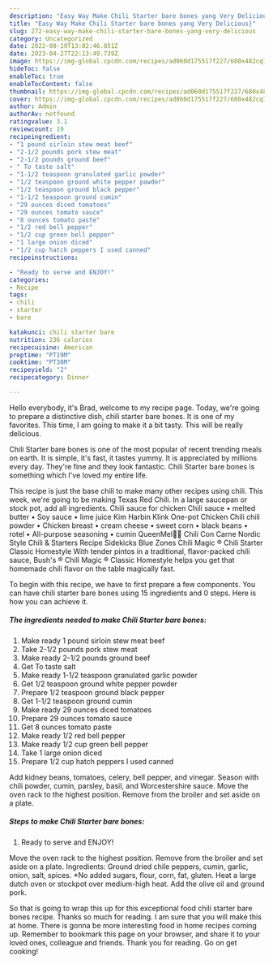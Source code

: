 ```yaml
---
description: "Easy Way Make Chili Starter bare bones yang Very Delicious}"
title: "Easy Way Make Chili Starter bare bones yang Very Delicious}"
slug: 272-easy-way-make-chili-starter-bare-bones-yang-very-delicious
category: Uncategorized
date: 2022-08-19T13:02:46.851Z
date: 2023-04-27T22:13:49.739Z
image: https://img-global.cpcdn.com/recipes/ad060d175517f227/680x482cq70/chili-starter-bare-bones-recipe-main-photo.jpg
hideToc: false
enableToc: true
enableTocContent: false
thumbnail: https://img-global.cpcdn.com/recipes/ad060d175517f227/680x482cq70/chili-starter-bare-bones-recipe-main-photo.jpg
cover: https://img-global.cpcdn.com/recipes/ad060d175517f227/680x482cq70/chili-starter-bare-bones-recipe-main-photo.jpg
author: Admin
authorAv: notfound
ratingvalue: 3.1
reviewcount: 19
recipeingredient:
- "1 pound sirloin stew meat beef"
- "2-1/2 pounds pork stew meat"
- "2-1/2 pounds ground beef"
- " To taste salt"
- "1-1/2 teaspoon granulated garlic powder"
- "1/2 teaspoon ground white pepper powder"
- "1/2 teaspoon ground black pepper"
- "1-1/2 teaspoon ground cumin"
- "29 ounces diced tomatoes"
- "29 ounces tomato sauce"
- "8 ounces tomato paste"
- "1/2 red bell pepper"
- "1/2 cup green bell pepper"
- "1 large onion diced"
- "1/2 cup hatch peppers I used canned"
recipeinstructions:

- "Ready to serve and ENJOY!"
categories:
- Recipe
tags:
- chili
- starter
- bare

katakunci: chili starter bare 
nutrition: 236 calories
recipecuisine: American
preptime: "PT19M"
cooktime: "PT38M"
recipeyield: "2"
recipecategory: Dinner

---
```



Hello everybody, it's Brad, welcome to my recipe page. Today, we're going to prepare a distinctive dish, chili starter bare bones. It is one of my favorites. This time, I am going to make it a bit tasty. This will be really delicious.

Chili Starter bare bones is one of the most popular of recent trending meals on earth. It is simple, it's fast, it tastes yummy. It is appreciated by millions every day. They're fine and they look fantastic. Chili Starter bare bones is something which I've loved my entire life.

This recipe is just the base chili to make many other recipes using chili. This week, we&#39;re going to be making Texas Red Chili. In a large saucepan or stock pot, add all ingredients. Chili sauce for chicken Chili sauce • melted butter • Soy sauce • lime juice Kim Harbin Klink One-pot Chicken Chili chili powder • Chicken breast • cream cheese • sweet corn • black beans • rotel • All-purpose seasoning • cumin QueenMel👸🏿 Chili Con Carne Nordic Style Chili &amp; Starters Recipe Sidekicks Blue Zones Chili Magic ® Chili Starter Classic Homestyle With tender pintos in a traditional, flavor-packed chili sauce, Bush&#39;s ® Chili Magic ® Classic Homestyle helps you get that homemade chili flavor on the table magically fast.


To begin with this recipe, we have to first prepare a few components. You can have chili starter bare bones using 15 ingredients and 0 steps. Here is how you can achieve it.

<!--inarticleads1-->

##### The ingredients needed to make Chili Starter bare bones:

1. Make ready 1 pound sirloin stew meat beef
1. Take 2-1/2 pounds pork stew meat
1. Make ready 2-1/2 pounds ground beef
1. Get  To taste salt
1. Make ready 1-1/2 teaspoon granulated garlic powder
1. Get 1/2 teaspoon ground white pepper powder
1. Prepare 1/2 teaspoon ground black pepper
1. Get 1-1/2 teaspoon ground cumin
1. Make ready 29 ounces diced tomatoes
1. Prepare 29 ounces tomato sauce
1. Get 8 ounces tomato paste
1. Make ready 1/2 red bell pepper
1. Make ready 1/2 cup green bell pepper
1. Take 1 large onion diced
1. Prepare 1/2 cup hatch peppers I used canned


Add kidney beans, tomatoes, celery, bell pepper, and vinegar. Season with chili powder, cumin, parsley, basil, and Worcestershire sauce. Move the oven rack to the highest position. Remove from the broiler and set aside on a plate. 

<!--inarticleads2-->

##### Steps to make Chili Starter bare bones:


1. Ready to serve and ENJOY!

Move the oven rack to the highest position. Remove from the broiler and set aside on a plate. Ingredients: Ground dried chile peppers, cumin, garlic, onion, salt, spices. *No added sugars, flour, corn, fat, gluten. Heat a large dutch oven or stockpot over medium-high heat. Add the olive oil and ground pork. 

So that is going to wrap this up for this exceptional food chili starter bare bones recipe. Thanks so much for reading. I am sure that you will make this at home. There is gonna be more interesting food in home recipes coming up. Remember to bookmark this page on your browser, and share it to your loved ones, colleague and friends. Thank you for reading. Go on get cooking!

